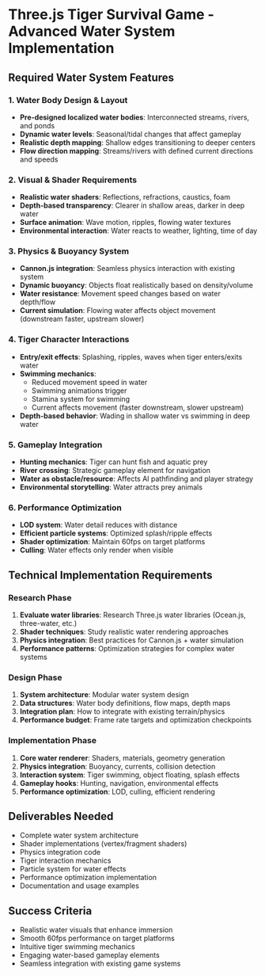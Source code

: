 # Three.js Tiger Survival Game - Advanced Water System Implementation

## Required Water System Features

### 1. Water Body Design & Layout
- **Pre-designed localized water bodies**: Interconnected streams, rivers, and ponds
- **Dynamic water levels**: Seasonal/tidal changes that affect gameplay
- **Realistic depth mapping**: Shallow edges transitioning to deeper centers
- **Flow direction mapping**: Streams/rivers with defined current directions and speeds

### 2. Visual & Shader Requirements
- **Realistic water shaders**: Reflections, refractions, caustics, foam
- **Depth-based transparency**: Clearer in shallow areas, darker in deep water
- **Surface animation**: Wave motion, ripples, flowing water textures
- **Environmental interaction**: Water reacts to weather, lighting, time of day

### 3. Physics & Buoyancy System
- **Cannon.js integration**: Seamless physics interaction with existing system
- **Dynamic buoyancy**: Objects float realistically based on density/volume
- **Water resistance**: Movement speed changes based on water depth/flow
- **Current simulation**: Flowing water affects object movement (downstream faster, upstream slower)

### 4. Tiger Character Interactions
- **Entry/exit effects**: Splashing, ripples, waves when tiger enters/exits water
- **Swimming mechanics**: 
  - Reduced movement speed in water
  - Swimming animations trigger
  - Stamina system for swimming
  - Current affects movement (faster downstream, slower upstream)
- **Depth-based behavior**: Wading in shallow water vs swimming in deep water

### 5. Gameplay Integration
- **Hunting mechanics**: Tiger can hunt fish and aquatic prey
- **River crossing**: Strategic gameplay element for navigation
- **Water as obstacle/resource**: Affects AI pathfinding and player strategy
- **Environmental storytelling**: Water attracts prey animals

### 6. Performance Optimization
- **LOD system**: Water detail reduces with distance
- **Efficient particle systems**: Optimized splash/ripple effects
- **Shader optimization**: Maintain 60fps on target platforms
- **Culling**: Water effects only render when visible

## Technical Implementation Requirements

### Research Phase
1. **Evaluate water libraries**: Research Three.js water libraries (Ocean.js, three-water, etc.)
2. **Shader techniques**: Study realistic water rendering approaches
3. **Physics integration**: Best practices for Cannon.js + water simulation
4. **Performance patterns**: Optimization strategies for complex water systems

### Design Phase
1. **System architecture**: Modular water system design
2. **Data structures**: Water body definitions, flow maps, depth maps
3. **Integration plan**: How to integrate with existing terrain/physics
4. **Performance budget**: Frame rate targets and optimization checkpoints

### Implementation Phase
1. **Core water renderer**: Shaders, materials, geometry generation
2. **Physics integration**: Buoyancy, currents, collision detection
3. **Interaction system**: Tiger swimming, object floating, splash effects
4. **Gameplay hooks**: Hunting, navigation, environmental effects
5. **Performance optimization**: LOD, culling, efficient rendering

## Deliverables Needed
- Complete water system architecture
- Shader implementations (vertex/fragment shaders)
- Physics integration code
- Tiger interaction mechanics
- Particle system for water effects
- Performance optimization implementation
- Documentation and usage examples

## Success Criteria
- Realistic water visuals that enhance immersion
- Smooth 60fps performance on target platforms
- Intuitive tiger swimming mechanics
- Engaging water-based gameplay elements
- Seamless integration with existing game systems

